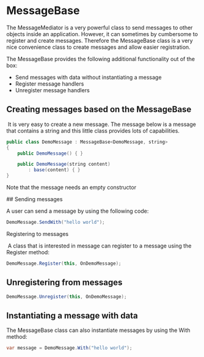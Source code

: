 # MessageBase

The MessageMediator is a very powerful class to send messages to other objects inside an application. However, it can sometimes by cumbersome to register and create messages. Therefore the MessageBase class is a very nice convenience class to create messages and allow easier registration.

The MessageBase provides the following additional functionality out of the box:

-   Send messages with data without instantiating a message
-   Register message handlers
-   Unregister message handlers

## Creating messages based on the MessageBase

 It is very easy to create a new message. The message below is a message that contains a string and this little class provides lots of capabilities.

``` {.java data-syntaxhighlighter-params="brush: java; gutter: false; theme: Confluence" data-theme="Confluence" style="brush: java; gutter: false; theme: Confluence"}
public class DemoMessage : MessageBase<DemoMessage, string>
{
    public DemoMessage() { }

    public DemoMessage(string content)
        : base(content) { }
}
```

Note that the message needs an empty constructor

## Sending messages

A user can send a message by using the following code:

``` {.java data-syntaxhighlighter-params="brush: java; gutter: false; theme: Confluence" data-theme="Confluence" style="brush: java; gutter: false; theme: Confluence"}
DemoMessage.SendWith("hello world");
```

Registering to messages

 A class that is interested in message can register to a message using the Register method:

``` {.java data-syntaxhighlighter-params="brush: java; gutter: false; theme: Confluence" data-theme="Confluence" style="brush: java; gutter: false; theme: Confluence"}
DemoMessage.Register(this, OnDemoMessage);
```

## Unregistering from messages

``` {.java data-syntaxhighlighter-params="brush: java; gutter: false; theme: Confluence" data-theme="Confluence" style="brush: java; gutter: false; theme: Confluence"}
DemoMessage.Unregister(this, OnDemoMessage);
```

## Instantiating a message with data

The MessageBase class can also instantiate messages by using the With method:

``` {.java data-syntaxhighlighter-params="brush: java; gutter: false; theme: Confluence" data-theme="Confluence" style="brush: java; gutter: false; theme: Confluence"}
var message = DemoMessage.With("hello world");
```
